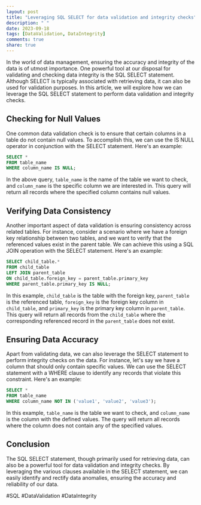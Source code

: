 ```yaml
---
layout: post
title: "Leveraging SQL SELECT for data validation and integrity checks"
description: " "
date: 2023-09-18
tags: [DataValidation, DataIntegrity]
comments: true
share: true
---
```


In the world of data management, ensuring the accuracy and integrity of the data is of utmost importance. One powerful tool at our disposal for validating and checking data integrity is the SQL SELECT statement. Although SELECT is typically associated with retrieving data, it can also be used for validation purposes. In this article, we will explore how we can leverage the SQL SELECT statement to perform data validation and integrity checks.

## Checking for Null Values

One common data validation check is to ensure that certain columns in a table do not contain null values. To accomplish this, we can use the IS NULL operator in conjunction with the SELECT statement. Here's an example:

```sql
SELECT * 
FROM table_name 
WHERE column_name IS NULL;
```

In the above query, `table_name` is the name of the table we want to check, and `column_name` is the specific column we are interested in. This query will return all records where the specified column contains null values.

## Verifying Data Consistency

Another important aspect of data validation is ensuring consistency across related tables. For instance, consider a scenario where we have a foreign key relationship between two tables, and we want to verify that the referenced values exist in the parent table. We can achieve this using a SQL JOIN operation with the SELECT statement. Here's an example:

```sql
SELECT child_table.* 
FROM child_table 
LEFT JOIN parent_table 
ON child_table.foreign_key = parent_table.primary_key 
WHERE parent_table.primary_key IS NULL;
```

In this example, `child_table` is the table with the foreign key, `parent_table` is the referenced table, `foreign_key` is the foreign key column in `child_table`, and `primary_key` is the primary key column in `parent_table`. This query will return all records from the `child_table` where the corresponding referenced record in the `parent_table` does not exist.

## Ensuring Data Accuracy

Apart from validating data, we can also leverage the SELECT statement to perform integrity checks on the data. For instance, let's say we have a column that should only contain specific values. We can use the SELECT statement with a WHERE clause to identify any records that violate this constraint. Here's an example:

```sql
SELECT * 
FROM table_name 
WHERE column_name NOT IN ('value1', 'value2', 'value3');
```

In this example, `table_name` is the table we want to check, and `column_name` is the column with the defined values. The query will return all records where the column does not contain any of the specified values.

## Conclusion

The SQL SELECT statement, though primarily used for retrieving data, can also be a powerful tool for data validation and integrity checks. By leveraging the various clauses available in the SELECT statement, we can easily identify and rectify data anomalies, ensuring the accuracy and reliability of our data.

#SQL #DataValidation #DataIntegrity